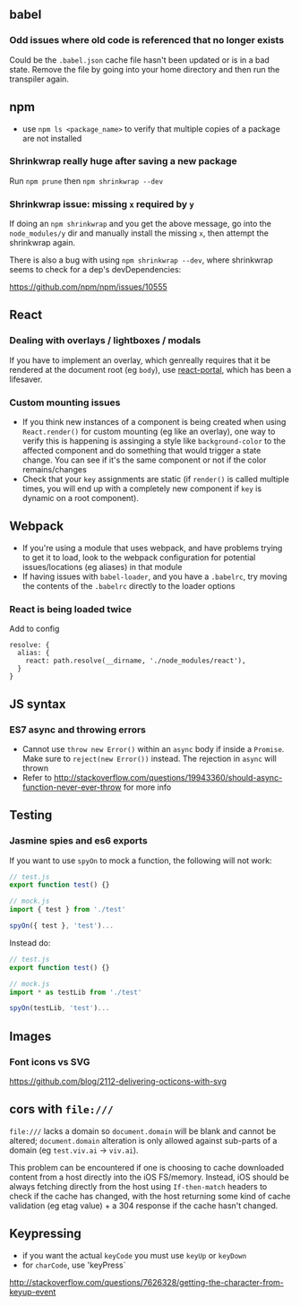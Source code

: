 ## babel

### Odd issues where old code is referenced that no longer exists

Could be the `.babel.json` cache file hasn't been updated or is in a bad state. Remove the file by going into your home directory and then run the transpiler again.

## npm

- use `npm ls <package_name>` to verify that multiple copies of a package are not installed

### Shrinkwrap really huge after saving a new package

Run `npm prune` then `npm shrinkwrap --dev`

### Shrinkwrap issue: missing `x` required by `y` 

If doing an `npm shrinkwrap` and you get the above message, go into the `node_modules/y` dir and manually install the missing `x`, then attempt the shrinkwrap again. 

There is also a bug with using `npm shrinkwrap --dev`, where shrinkwrap seems to check for a dep's devDependencies:

https://github.com/npm/npm/issues/10555

## React

### Dealing with overlays / lightboxes / modals

If you have to implement an overlay, which genreally requires that it be rendered at the document root (eg `body`), use [react-portal](https://github.com/tajo/react-portal), which has been a lifesaver.

### Custom mounting issues

- If you think new instances of a component is being created when using `React.render()` for custom mounting (eg like an overlay), one way to verify this is happening is assinging a style like `background-color` to the affected component and do something that would trigger a state change. You can see if it's the same component or not if the color remains/changes
- Check that your `key` assignments are static (if `render()` is called multiple times, you will end up with a completely new component if `key` is dynamic on a root component).

## Webpack

- If you're using a module that uses webpack, and have problems trying to get it to load, look to the webpack configuration for potential issues/locations (eg aliases) in that module
- If having issues with `babel-loader`, and you have a `.babelrc`, try moving the contents of the `.babelrc` directly to the loader options

### React is being loaded twice

Add to config

```
resolve: {
  alias: {
    react: path.resolve(__dirname, './node_modules/react'),
  }
}
```

## JS syntax

### ES7 async and throwing errors

- Cannot use `throw new Error()` within an `async` body if inside a `Promise`. Make sure to `reject(new Error())` instead. The rejection in `async` will thrown
- Refer to http://stackoverflow.com/questions/19943360/should-async-function-never-ever-throw for more info

## Testing

### Jasmine spies and es6 exports

If you want to use `spyOn` to mock a function, the following will not work:

```javascript
// test.js
export function test() {}

// mock.js
import { test } from './test'

spyOn({ test }, 'test')...
```

Instead do:

```javascript
// test.js
export function test() {}

// mock.js
import * as testLib from './test'

spyOn(testLib, 'test')...
```

## Images

### Font icons vs SVG

https://github.com/blog/2112-delivering-octicons-with-svg

## cors with `file:///`

`file:///` lacks a domain so `document.domain` will be blank and cannot be altered; `document.domain` alteration is only allowed against sub-parts of a domain (eg `test.viv.ai` -> `viv.ai`). 

This problem can be encountered if one is choosing to cache downloaded content from a host directly into the iOS FS/memory. Instead, iOS should be always fetching directly from the host using `If-then-match` headers to check if the cache has changed, with the host returning some kind of cache validation (eg etag value) + a 304 response if the cache hasn't changed.

## Keypressing

- if you want the actual `keyCode` you must use `keyUp` or `keyDown`
- for `charCode`, use 'keyPress`

http://stackoverflow.com/questions/7626328/getting-the-character-from-keyup-event


